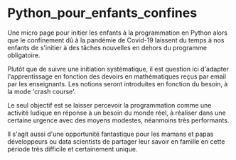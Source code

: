# Python_pour_enfants_confines
Une micro page pour initier les enfants à la programmation en Python alors que le confinement dû à la pandémie de Covid-19 laissent du temps à nos enfants de s'initier à des tâches nouvelles en dehors du programme obligatoire.

Plutôt que de suivre une initiation systématique, il est question ici d'adapter l'apprentissage en fonction des devoirs en mathématiques reçus par email par les enseignants. Les notions seront introduites en fonction du besoin, à la mode 'crash course'. 

Le seul objectif est se laisser percevoir la programmation comme une activité ludique en réponse à un besoin du monde réel, à réaliser dans une certaine urgence avec des moyens modestes, néanmoins très performants. 

Il s'agit aussi d'une opportunité fantastique pour les mamans et papas développeurs ou data scientists de partager leur savoir en famille en cette période très difficile et certainement unique.
